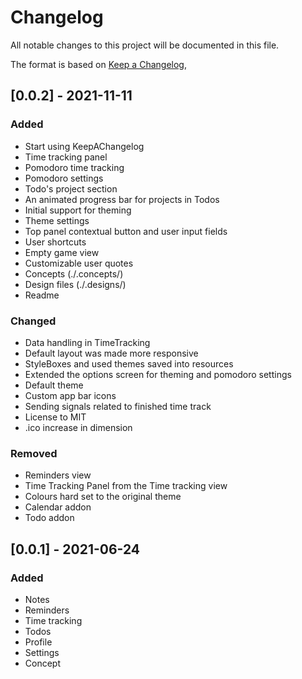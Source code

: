 # Changelog
All notable changes to this project will be documented in this file.

The format is based on [Keep a Changelog](https://keepachangelog.com/en/1.0.0/),

## [0.0.2] - 2021-11-11
### Added
- Start using KeepAChangelog
- Time tracking panel
- Pomodoro time tracking
- Pomodoro settings
- Todo's project section
- An animated progress bar for projects in Todos
- Initial support for theming
- Theme settings
- Top panel contextual button and user input fields
- User shortcuts
- Empty game view
- Customizable user quotes
- Concepts (./.concepts/)
- Design files (./.designs/)
- Readme

### Changed
- Data handling in TimeTracking
- Default layout was made more responsive
- StyleBoxes and used themes saved into resources
- Extended the options screen for theming and pomodoro settings
- Default theme
- Custom app bar icons
- Sending signals related to finished time track
- License to MIT
- .ico increase in dimension

### Removed
- Reminders view
- Time Tracking Panel from the Time tracking view
- Colours hard set to the original theme
- Calendar addon
- Todo addon


## [0.0.1] - 2021-06-24
### Added
- Notes
- Reminders
- Time tracking
- Todos
- Profile
- Settings
- Concept